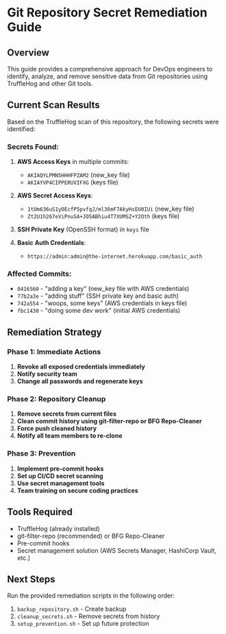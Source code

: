 # Git Repository Secret Remediation Guide

## Overview
This guide provides a comprehensive approach for DevOps engineers to identify, analyze, and remove sensitive data from Git repositories using TruffleHog and other Git tools.

## Current Scan Results

Based on the TruffleHog scan of this repository, the following secrets were identified:

### Secrets Found:
1. **AWS Access Keys** in multiple commits:
   - `AKIAQYLPMN5HHHFPZAM2` (new_key file)
   - `AKIAYVP4CIPPERUVIFXG` (keys file)

2. **AWS Secret Access Keys**:
   - `1tUm636uS1yOEcfP5pvfqJ/ml36mF7AkyHsEU0IUi` (new_key file)
   - `Zt2U1h267eViPnuSA+JO5ABhiu4T7XUMSZ+Y2Oth` (keys file)

3. **SSH Private Key** (OpenSSH format) in `keys` file

4. **Basic Auth Credentials**:
   - `https://admin:admin@the-internet.herokuapp.com/basic_auth`

### Affected Commits:
- `0416560` - "adding a key" (new_key file with AWS credentials)
- `77b2a3e` - "adding stuff" (SSH private key and basic auth)
- `742a554` - "woops, some keys" (AWS credentials in keys file)
- `fbc1430` - "doing some dev work" (initial AWS credentials)

## Remediation Strategy

### Phase 1: Immediate Actions
1. **Revoke all exposed credentials immediately**
2. **Notify security team**
3. **Change all passwords and regenerate keys**

### Phase 2: Repository Cleanup
1. **Remove secrets from current files**
2. **Clean commit history using git-filter-repo or BFG Repo-Cleaner**
3. **Force push cleaned history**
4. **Notify all team members to re-clone**

### Phase 3: Prevention
1. **Implement pre-commit hooks**
2. **Set up CI/CD secret scanning**
3. **Use secret management tools**
4. **Team training on secure coding practices**

## Tools Required
- TruffleHog (already installed)
- git-filter-repo (recommended) or BFG Repo-Cleaner
- Pre-commit hooks
- Secret management solution (AWS Secrets Manager, HashiCorp Vault, etc.)

## Next Steps
Run the provided remediation scripts in the following order:
1. `backup_repository.sh` - Create backup
2. `cleanup_secrets.sh` - Remove secrets from history
3. `setup_prevention.sh` - Set up future protection
